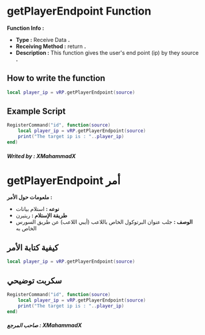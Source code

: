 # getPlayerEndpoint Function
**Function Info :**
* **Type :** Receive Data **.**  
* **Receiving Method :** return **.**
* **Description :** This function gives the user's end point (ip) by they source  **.**

## How to write the function
```lua
local player_ip = vRP.getPlayerEndpoint(source)
```

## Example Script
```lua
RegisterCommand("id", function(source)
    local player_ip = vRP.getPlayerEndpoint(source)
    print("The target ip is : "..player_ip)
end)
```

##### Writed by : XMahammadX

# getPlayerEndpoint أمر
**ملعومات حول الأمر :**
* **نوعه :** استلام بيانات  
* **طريقة الإستلام :** ريتيرن
* **الوصف :** جلب عنوان البرتوكول الخاص باللاعب (أيبي اللاعب) عن طريق السورس الخاص به

## كيفية كتابة الأمر
```lua
local player_ip = vRP.getPlayerEndpoint(source)
```

## سكربت توضيحي
```lua
RegisterCommand("id", function(source)
    local player_ip = vRP.getPlayerEndpoint(source)
    print("The target ip is : "..player_ip)
end)
```

##### صاحب المرجع : XMahammadX
